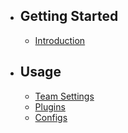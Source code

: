 - ## Getting Started
    - [Introduction](/introduction)
    <!---
    - [Installation](/installation)
    -->

- ## Usage
    - [Team Settings](/team-settings)
    - [Plugins](/plugins)
    - [Configs](/configs)
    <!---
    - [API Tokens](/api-tokens)
    - [Browser Sessions](/browser-sessions)
    - [Calendar Records](/calendar-records)
    - [Calendar](/calendar)
    - [Charts](/charts)
    - [Clients](/clients)
    - [Create New Team](/create-new-team)
    - [Holidays](/holidays)
    - [Lockings](/lockings)
    - [Medicals](/medicals)
    - [Members](/members)
    - [Monthly Quotas](/monthly-quotas)
    - [Projects](/projects)
    - [Reports](/reports)
    - [Tasks](/tasks)
    - [Team Roles](/team-roles)
    - [Templates](/templates)
    - [2FA](/two-factor-authentication)
    - [Vacations](/vacations)
    -->